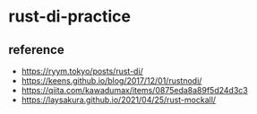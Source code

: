 # rust-di-practice

## reference

* https://ryym.tokyo/posts/rust-di/
* https://keens.github.io/blog/2017/12/01/rustnodi/
* https://qiita.com/kawadumax/items/0875eda8a89f5d24d3c3
* https://laysakura.github.io/2021/04/25/rust-mockall/
